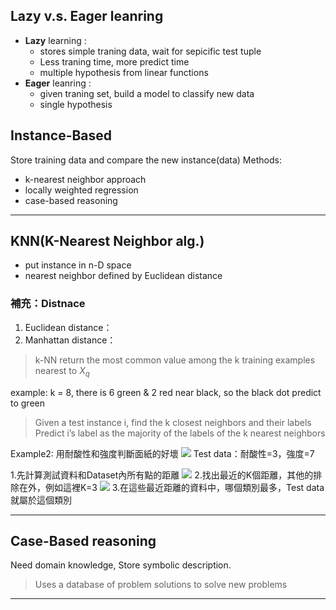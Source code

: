 ## Lazy v.s. Eager leanring
* **Lazy** learning :
	* stores simple traning data, wait for sepicific test tuple
	* Less traning time, more predict time
	* multiple hypothesis from linear functions
* **Eager** leanring :
	* given traning set, build a model to classify new data
	* single hypothesis


## Instance-Based
Store training data and compare the new instance(data)
Methods:
* k-nearest neighbor approach
* locally weighted regression
* case-based reasoning

---
## KNN(K-Nearest Neighbor alg.)
* put instance in n-D space
* nearest neighbor defined by Euclidean distance

### 補充：Distnace
1. Euclidean distance：
2. Manhattan distance：

> k-NN return the most common value among the k training examples nearest to $X_q$

example:
	k = 8, there is 6 green & 2 red near black, so the black dot predict to green

>Given a test instance i, find the k closest neighbors and their labels
>Predict i’s label as the majority of the labels of the k nearest neighbors

Example2: 用耐酸性和強度判斷面紙的好壞
![](https://i.imgur.com/hd3alVH.png)
Test data：耐酸性=3，強度=7

1.先計算測試資料和Dataset內所有點的距離
![](https://i.imgur.com/LVem0rD.png)
2.找出最近的K個距離，其他的排除在外，例如這裡K=3
![](https://i.imgur.com/IhXnMXI.png)
3.在這些最近距離的資料中，哪個類別最多，Test data就屬於這個類別



---

## Case-Based reasoning
Need domain knowledge, Store symbolic description.
> Uses a database of problem solutions to solve new problems


---

